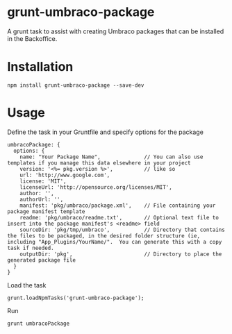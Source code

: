grunt-umbraco-package
=====================

A grunt task to assist with creating Umbraco packages that can be installed in the Backoffice.

# Installation

    npm install grunt-umbraco-package --save-dev

# Usage 

Define the task in your Gruntfile and specify options for the package


    umbracoPackage: {
      options: {
        name: "Your Package Name",				// You can also use templates if you manage this data elsewhere in your project
        version: '<%= pkg.version %>',			// like so
        url: 'http://www.google.com',
        license: 'MIT',
        licenseUrl: 'http://opensource.org/licenses/MIT',
        author: '',
        authorUrl: '',	
        manifest: 'pkg/umbraco/package.xml',	// File containing your package manifest template
        readme: 'pkg/umbraco/readme.txt',		// Optional text file to insert into the package manifest's <readme> field
        sourceDir: 'pkg/tmp/umbraco',			// Directory that contains the files to be packaged, in the desired folder structure (ie, including "App_Plugins/YourName/".  You can generate this with a copy task if needed.
        outputDir: 'pkg',						// Directory to place the generated package file
      }
    }

Load the task

    grunt.loadNpmTasks('grunt-umbraco-package');

Run

    grunt umbracoPackage